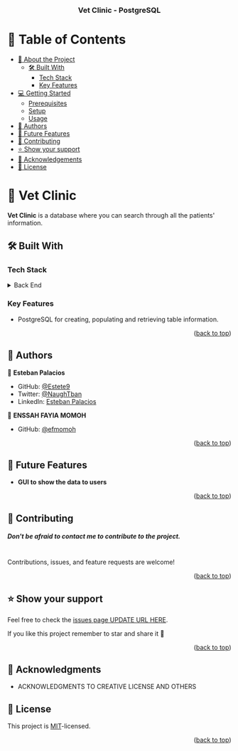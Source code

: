 <a name="readme-top"></a>

<div align="center">
  <br/>

  <h3><b>Vet Clinic - PostgreSQL</b></h3>

</div>

<!-- TABLE OF CONTENTS -->

# 📗 Table of Contents

- [📖 About the Project](#about-project)
  - [🛠 Built With](#built-with)
    - [Tech Stack](#tech-stack)
    - [Key Features](#key-features)
  <!-- - [Preview - Live Demo](#live-demo) -->
- [💻 Getting Started](#getting-started)
  - [Prerequisites](#prerequisites)
  - [Setup](#setup)
  <!-- - [Install](#install) -->
  - [Usage](#usage)
- [👥 Authors](#authors)
- [🔭 Future Features](#future-features)
- [🤝 Contributing](#contributing)
- [⭐️ Show your support](#support)
- [🙏 Acknowledgements](#acknowledgements)
- [📝 License](#license)

<!-- PROJECT DESCRIPTION -->

# 📖 Vet Clinic <a name="about-project"></a>

**Vet Clinic** is a database where you can search through all the patients' information.

## 🛠 Built With <a name="built-with"></a>

### Tech Stack <a name="tech-stack"></a>

  <details>
    <summary>Back End</summary>
<ul>
<li><a href="https://www.postgresql.org">PostgreSQL</a></li></ul>
  </details>

<!-- Features -->

### Key Features <a name="key-features"></a>
- PostgreSQL for creating, populating and retrieving table information.

<p align="right">(<a href="#readme-top">back to top</a>)</p>

<!-- GETTING STARTED --

## 💻 Getting Started <a name="getting-started"></a>

To get a local copy up and running, follow these steps.

### Prerequisites

To run this project you need:

- PostgreSQL server installed and running
- psql installed
- A database to use

### Setup

- Run the script in schema.sql to create the table
- Run the script in data.sql to insert data into the table
- Run the script in queries.sql to retrieve data from the table


<!-- ### Install
instal psql and postgres


### Usage
run all the scripts in schema.sql, data.sql and queries.sql

<!-- AUTHORS -->

## 👥 Authors <a name="authors"></a>

👤 **Esteban Palacios**

- GitHub: [@Estete9](https://github.com/Estete9)
- Twitter: [@NaughTban](https://twitter.com/NaughTban)
- LinkedIn: [Esteban Palacios](https://www.linkedin.com/in/dev-esteban-palacios/)

👤 **ENSSAH FAYIA MOMOH**

- GitHub: [@efmomoh](https://github.com/efmomoh)


<p align="right">(<a href="#readme-top">back to top</a>)</p>

<!-- FUTURE FEATURES -->

## 🔭 Future Features <a name="future-features"></a>


- **GUI to show the data to users**

<p align="right">(<a href="#readme-top">back to top</a>)</p>

<!-- CONTRIBUTING -->

## 🤝 Contributing <a name="contributing"></a>

##### Don't be afraid to contact me to contribute to the project.


<br>
Contributions, issues, and feature requests are welcome!




<p align="right">(<a href="#readme-top">back to top</a>)</p>

<!-- SUPPORT -->

## ⭐️ Show your support <a name="support"></a>
Feel free to check the [issues page UPDATE URL HERE](https://github.com/Estete9/vet-clinic-psql/issues).


If you like this project remember to star and share it 🥳️

<p align="right">(<a href="#readme-top">back to top</a>)</p>

<!-- ACKNOWLEDGEMENTS -->

## 🙏 Acknowledgments <a name="acknowledgements"></a>


- ACKNOWLEDGMENTS TO CREATIVE LICENSE AND OTHERS

<!-- LICENSE -->

## 📝 License <a name="license"></a>

This project is [MIT](./MIT.md)-licensed.

<p align="right">(<a href="#readme-top">back to top</a>)</p>
